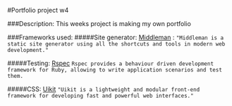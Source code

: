 #Portfolio project w4


###Description:
This weeks project is making my own portfolio

###Frameworks used:
#####Site generator: [Middleman](https://middlemanapp.com/) :
`"Middleman is a static site generator using all the shortcuts and tools in modern web development."`

#####Testing: [Rspec](http://rspec.info/)
`Rspec provides a behaviour driven development framework for Ruby, allowing to write application scenarios and test them.`

#####CSS: [Uikit](http://getuikit.com/)
`"Uikit is a lightweight and modular front-end framework for developing fast and powerful web interfaces."`

